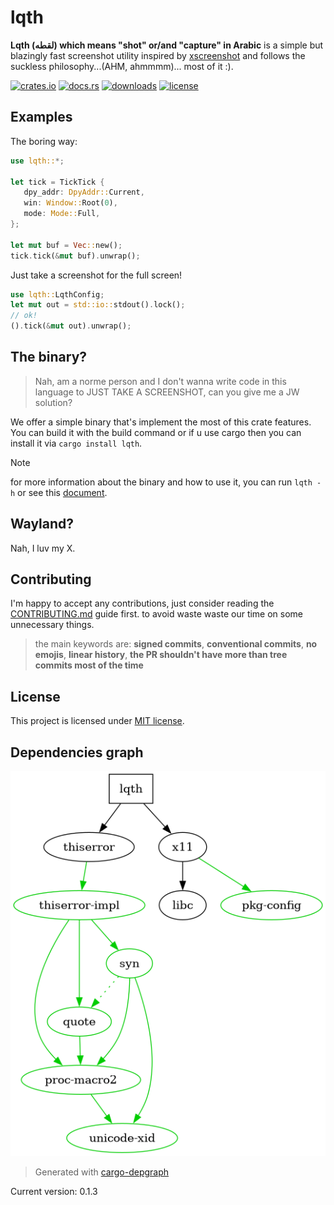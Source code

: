 # lqth

**Lqth (لقطه) which means "shot" or/and "capture" in Arabic** is a simple but blazingly fast screenshot utility
inspired by [xscreenshot](https://git.codemadness.org/xscreenshot) and follows the suckless philosophy...(AHM, ahmmmm)... most of it :).

[![crates.io](https://img.shields.io/crates/v/lqth.svg)](https://crates.io/crates/lqth)
[![docs.rs](https://docs.rs/lqth/badge.svg)](https://docs.rs/lqth)
[![downloads](https://img.shields.io/crates/d/lqth.svg)](https://crates.io/crates/lqth)
[![license](https://img.shields.io/crates/l/lqth.svg)](https://github.com/0x61nas/lqth/blob/aurora/LICENSE)

## Examples
The boring way:
```rust
use lqth::*;

let tick = TickTick {
   dpy_addr: DpyAddr::Current,
   win: Window::Root(0),
   mode: Mode::Full,
};

let mut buf = Vec::new();
tick.tick(&mut buf).unwrap();
```

Just take a screenshot for the full screen!
```rust
use lqth::LqthConfig;
let mut out = std::io::stdout().lock();
// ok!
().tick(&mut out).unwrap();
```

## The  binary?
> Nah, am a norme person and I don't wanna write code in this language to JUST TAKE A SCREENSHOT, can you give me a JW solution?

We offer a simple binary that's implement the most of this crate features. You can build it with the build command or if u use cargo then you can install it via `cargo install lqth`.

> [!Note]
> for more information about the binary and how to use it, you can run `lqth -h` or see this [document](./docs/bin.md).

## Wayland?
Nah, I luv my X.


## Contributing
I'm happy to accept any contributions, just consider reading the [CONTRIBUTING.md](https://github.com/0x61nas/lqth/blob/aurora/CONTRIBUTING.md) guide first. to avoid waste waste our time on some unnecessary things.

> the main keywords are: **signed commits**, **conventional commits**, **no emojis**, **linear history**, **the PR shouldn't have more than tree commits most of the time**

## License
This project is licensed under [MIT license][mit].

[mit]: https://github.com/0x61nas/lqth/blob/aurora/LICENSE



## Dependencies graph

![deps graph](./_deps.png)

> Generated with [cargo-depgraph](https://crates.io/crates/cargo-depgraph)

Current version: 0.1.3
